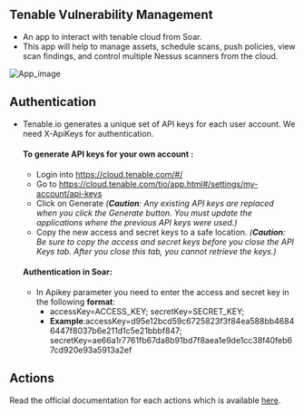 ## Tenable Vulnerability Management
- An app to interact with tenable cloud from Soar.
- This app will help to manage assets, schedule scans, push policies, view scan findings, and control multiple Nessus scanners from the cloud.

![App_image](https://github.com/shalin24999/security-openapis/blob/master/tenable/Tenable_Vulnerability_app.png?raw=true)

## Authentication
- Tenable.io generates a unique set of API keys for each user account. We need  X-ApiKeys for authentication.
    #### To generate API keys for your own account :
    - Login into https://cloud.tenable.com/#/ 
    - Go to https://cloud.tenable.com/tio/app.html#/settings/my-account/api-keys 
    - Click on Generate *(**Caution**: Any existing API keys are replaced when you click the Generate button. You must update the applications where the previous API keys were used.)*
    - Copy the new access and secret keys to a safe location. *(**Caution**: Be sure to copy the access and secret keys before you close the API Keys tab. After you close this tab, you cannot retrieve the keys.)*
    
    #### Authentication in Soar:
    - In Apikey parameter you need to enter the access and secret key in the following **format**:
        - accessKey=ACCESS_KEY; secretKey=SECRET_KEY;
        - **Example**:accessKey=d95e12bcd59c6725823f3f84ea588bb46846447f8037b6e211d1c5e21bbbf847; secretKey=ae66a1r7761fb67da8b91bd7f8aea1e9de1cc38f40feb67cd920e93a5913a2ef

## Actions
Read the official documentation for each actions which is available [here](https://developer.tenable.com/reference#io-v1-access-groups).


